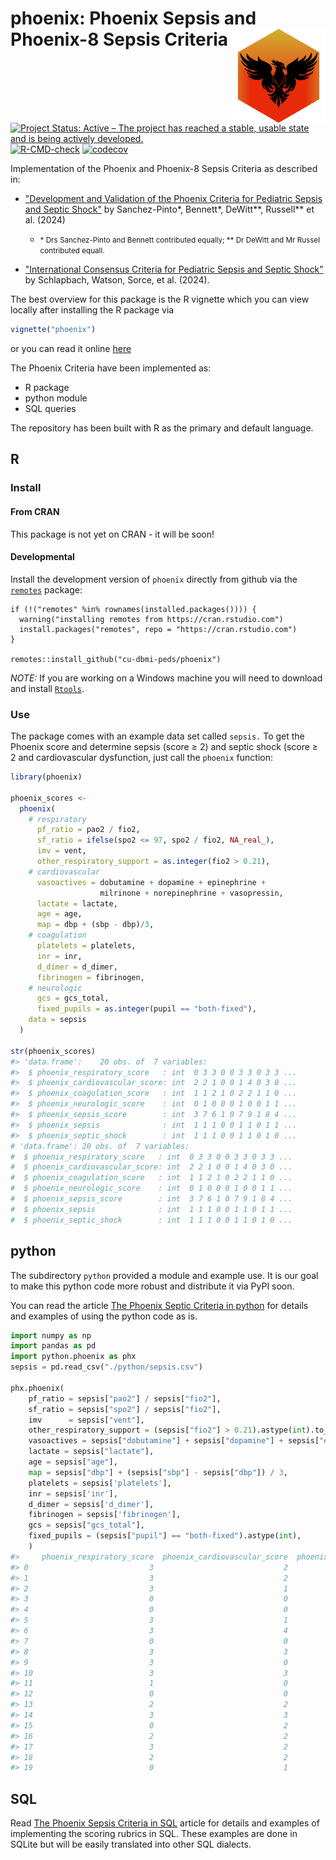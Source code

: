 <!-- README.md is generated from README.Rmd. Please edit that file -->



# phoenix: Phoenix Sepsis and Phoenix-8 Sepsis Criteria <img src="man/figures/phoenix_hex.png" width="150px" align="right"/>

[![Project Status: Active – The project has reached a stable, usable state and is being actively developed.](http://www.repostatus.org/badges/latest/active.svg)](https://www.repostatus.org/#active)
[![R-CMD-check](https://github.com/CU-DBMI-Peds/phoenix/actions/workflows/R-CMD-check.yaml/badge.svg)](https://github.com/CU-DBMI-Peds/phoenix/actions/workflows/R-CMD-check.yaml)
[![codecov](https://codecov.io/gh/CU-DBMI-Peds/phoenix/graph/badge.svg?token=PKLXJ9SQOD)](https://app.codecov.io/gh/CU-DBMI-Peds/phoenix)
<!--
[![CRAN_Status_Badge](https://www.r-pkg.org/badges/version/phoenix)](https://cran.r-project.org/package=phoenix)
[![CRAN RStudio mirror downloads](http://cranlogs.r-pkg.org/badges/phoenix)](http://www.r-pkg.org/pkg/phoenix)
-->

Implementation of the Phoenix and Phoenix-8 Sepsis Criteria as
described in:

* ["Development and Validation of the Phoenix Criteria for Pediatric Sepsis and Septic Shock"](doi:10.1001/jama.2024.0196) by Sanchez-Pinto&ast;, Bennett&ast;, DeWitt&ast;&ast;, Russell&ast;&ast; et al. (2024)

  * <small> &ast; Drs Sanchez-Pinto and Bennett contributed equally; &ast;&ast; Dr DeWitt and Mr Russel contributed equall.</small>

* ["International Consensus Criteria for Pediatric Sepsis and Septic Shock"](doi:10.1001/jama.2024.0179) by Schlapbach, Watson, Sorce, et al. (2024).

The best overview for this package is the R vignette which you can view locally
after installing the R package via
```r
vignette("phoenix")
```
or you can read it online
[here](https://cu-dbmi-peds.github.io/phoenix/articles/phoenix.html)

The Phoenix Criteria have been implemented as:

* R package
* python module
* SQL queries

The repository has been built with R as the primary and default language.

## R

### Install

#### From CRAN
This package is not yet on CRAN - it will be soon!

#### Developmental
Install the development version of `phoenix` directly from github via the
[`remotes`](https://github.com/r-lib/remotes/) package:

    if (!("remotes" %in% rownames(installed.packages()))) {
      warning("installing remotes from https://cran.rstudio.com")
      install.packages("remotes", repo = "https://cran.rstudio.com")
    }

    remotes::install_github("cu-dbmi-peds/phoenix")

*NOTE:* If you are working on a Windows machine you will need to download and
install [`Rtools`](https://cran.r-project.org/bin/windows/Rtools/).

### Use

The package comes with an example data set called `sepsis.`  To get the Phoenix
score and determine sepsis (score &geq; 2) and septic shock (score &geq; 2 and
cardiovascular dysfunction, just call the `phoenix` function:


```r
library(phoenix)

phoenix_scores <-
  phoenix(
    # respiratory
      pf_ratio = pao2 / fio2,
      sf_ratio = ifelse(spo2 <= 97, spo2 / fio2, NA_real_),
      imv = vent,
      other_respiratory_support = as.integer(fio2 > 0.21),
    # cardiovascular
      vasoactives = dobutamine + dopamine + epinephrine +
                    milrinone + norepinephrine + vasopressin,
      lactate = lactate,
      age = age,
      map = dbp + (sbp - dbp)/3,
    # coagulation
      platelets = platelets,
      inr = inr,
      d_dimer = d_dimer,
      fibrinogen = fibrinogen,
    # neurologic
      gcs = gcs_total,
      fixed_pupils = as.integer(pupil == "both-fixed"),
    data = sepsis
  )

str(phoenix_scores)
#> 'data.frame':	20 obs. of  7 variables:
#>  $ phoenix_respiratory_score   : int  0 3 3 0 0 3 3 0 3 3 ...
#>  $ phoenix_cardiovascular_score: int  2 2 1 0 0 1 4 0 3 0 ...
#>  $ phoenix_coagulation_score   : int  1 1 2 1 0 2 2 1 1 0 ...
#>  $ phoenix_neurologic_score    : int  0 1 0 0 0 1 0 0 1 1 ...
#>  $ phoenix_sepsis_score        : int  3 7 6 1 0 7 9 1 8 4 ...
#>  $ phoenix_sepsis              : int  1 1 1 0 0 1 1 0 1 1 ...
#>  $ phoenix_septic_shock        : int  1 1 1 0 0 1 1 0 1 0 ...
# 'data.frame':	20 obs. of  7 variables:
#  $ phoenix_respiratory_score   : int  0 3 3 0 0 3 3 0 3 3 ...
#  $ phoenix_cardiovascular_score: int  2 2 1 0 0 1 4 0 3 0 ...
#  $ phoenix_coagulation_score   : int  1 1 2 1 0 2 2 1 1 0 ...
#  $ phoenix_neurologic_score    : int  0 1 0 0 0 1 0 0 1 1 ...
#  $ phoenix_sepsis_score        : int  3 7 6 1 0 7 9 1 8 4 ...
#  $ phoenix_sepsis              : int  1 1 1 0 0 1 1 0 1 1 ...
#  $ phoenix_septic_shock        : int  1 1 1 0 0 1 1 0 1 0 ...
```

## python

The subdirectory `python` provided a module and example use.  It is our goal to
make this python code more robust and distribute it via PyPI soon.

You can read the article [The Phoenix Septic Criteria in python](https://cu-dbmi-peds.github.io/phoenix/articles/python.html)
for details and examples of using the python code as is.




```python
import numpy as np
import pandas as pd
import python.phoenix as phx
sepsis = pd.read_csv("./python/sepsis.csv")

phx.phoenix(
    pf_ratio = sepsis["pao2"] / sepsis["fio2"],
    sf_ratio = sepsis["spo2"] / sepsis["fio2"],
    imv      = sepsis["vent"],
    other_respiratory_support = (sepsis["fio2"] > 0.21).astype(int).to_numpy(),
    vasoactives = sepsis["dobutamine"] + sepsis["dopamine"] + sepsis["epinephrine"] + sepsis["milrinone"] + sepsis["norepinephrine"] + sepsis["vasopressin"],
    lactate = sepsis["lactate"],
    age = sepsis["age"],
    map = sepsis["dbp"] + (sepsis["sbp"] - sepsis["dbp"]) / 3,
    platelets = sepsis['platelets'],
    inr = sepsis['inr'],
    d_dimer = sepsis['d_dimer'],
    fibrinogen = sepsis['fibrinogen'],
    gcs = sepsis["gcs_total"],
    fixed_pupils = (sepsis["pupil"] == "both-fixed").astype(int),
    )
#>     phoenix_respiratory_score  phoenix_cardiovascular_score  phoenix_coagulation_score  phoenix_neurologic_score  phoenix_sepsis_score  phoenix_sepsis  phoenix_septic_shock
#> 0                           3                             2                          1                         0                     6               1                     1
#> 1                           3                             2                          1                         1                     7               1                     1
#> 2                           3                             1                          2                         0                     6               1                     1
#> 3                           0                             0                          1                         0                     1               0                     0
#> 4                           0                             0                          0                         0                     0               0                     0
#> 5                           3                             1                          2                         1                     7               1                     1
#> 6                           3                             4                          2                         0                     9               1                     1
#> 7                           0                             0                          1                         0                     1               0                     0
#> 8                           3                             3                          1                         1                     8               1                     1
#> 9                           3                             0                          0                         1                     4               1                     0
#> 10                          3                             3                          1                         2                     9               1                     1
#> 11                          1                             0                          0                         0                     1               0                     0
#> 12                          0                             0                          0                         0                     0               0                     0
#> 13                          2                             2                          1                         0                     5               1                     1
#> 14                          3                             3                          2                         0                     8               1                     1
#> 15                          0                             2                          1                         0                     3               1                     1
#> 16                          2                             2                          1                         0                     5               1                     1
#> 17                          3                             2                          2                         0                     7               1                     1
#> 18                          2                             2                          0                         0                     4               1                     1
#> 19                          0                             1                          1                         0                     2               1                     1
```


## SQL

Read [The Phoenix Sepsis Criteria in SQL](https://cu-dbmi-peds.github.io/phoenix/articles/sql.html)
article for details and examples of implementing the scoring rubrics in SQL.
These examples are done in SQLite but will be easily translated into other SQL
dialects.

